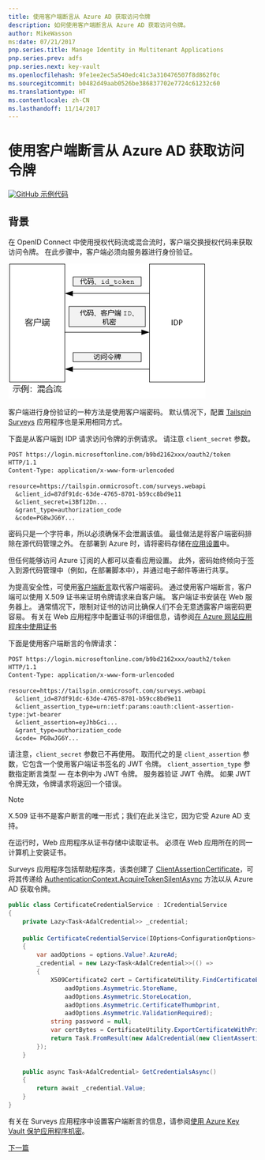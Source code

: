 ```yaml
---
title: 使用客户端断言从 Azure AD 获取访问令牌
description: 如何使用客户端断言从 Azure AD 获取访问令牌。
author: MikeWasson
ms:date: 07/21/2017
pnp.series.title: Manage Identity in Multitenant Applications
pnp.series.prev: adfs
pnp.series.next: key-vault
ms.openlocfilehash: 9fe1ee2ec5a540edc41c3a310476507f8d862f0c
ms.sourcegitcommit: b0482d49aab0526be386837702e7724c61232c60
ms.translationtype: HT
ms.contentlocale: zh-CN
ms.lasthandoff: 11/14/2017
---
```

# <a name="use-client-assertion-to-get-access-tokens-from-azure-ad"></a>使用客户端断言从 Azure AD 获取访问令牌

[![GitHub](../_images/github.png) 示例代码][sample application]

## <a name="background"></a>背景
在 OpenID Connect 中使用授权代码流或混合流时，客户端交换授权代码来获取访问令牌。 在此步骤中，客户端必须向服务器进行身份验证。

![客户端机密](./images/client-secret.png)

客户端进行身份验证的一种方法是使用客户端密码。 默认情况下，配置 [Tailspin Surveys][Surveys] 应用程序也是采用相同方式。

下面是从客户端到 IDP 请求访问令牌的示例请求。 请注意 `client_secret` 参数。

```
POST https://login.microsoftonline.com/b9bd2162xxx/oauth2/token HTTP/1.1
Content-Type: application/x-www-form-urlencoded

resource=https://tailspin.onmicrosoft.com/surveys.webapi
  &client_id=87df91dc-63de-4765-8701-b59cc8bd9e11
  &client_secret=i3Bf12Dn...
  &grant_type=authorization_code
  &code=PG8wJG6Y...
```

密码只是一个字符串，所以必须确保不会泄漏该值。 最佳做法是将客户端密码排除在源代码管理之外。 在部署到 Azure 时，请将密码存储在[应用设置][configure-web-app]中。

但任何能够访问 Azure 订阅的人都可以查看应用设置。 此外，密码始终倾向于签入到源代码管理中（例如，在部署脚本中），并通过电子邮件等进行共享。

为提高安全性，可使用[客户端断言]取代客户端密码。 通过使用客户端断言，客户端可以使用 X.509 证书来证明令牌请求来自客户端。 客户端证书安装在 Web 服务器上。 通常情况下，限制对证书的访问比确保人们不会无意透露客户端密码更容易。 有关在 Web 应用程序中配置证书的详细信息，请参阅[在 Azure 网站应用程序中使用证书][using-certs-in-websites]

下面是使用客户端断言的令牌请求：

```
POST https://login.microsoftonline.com/b9bd2162xxx/oauth2/token HTTP/1.1
Content-Type: application/x-www-form-urlencoded

resource=https://tailspin.onmicrosoft.com/surveys.webapi
  &client_id=87df91dc-63de-4765-8701-b59cc8bd9e11
  &client_assertion_type=urn:ietf:params:oauth:client-assertion-type:jwt-bearer
  &client_assertion=eyJhbGci...
  &grant_type=authorization_code
  &code= PG8wJG6Y...
```

请注意，`client_secret` 参数已不再使用。 取而代之的是 `client_assertion` 参数，它包含一个使用客户端证书签名的 JWT 令牌。 `client_assertion_type` 参数指定断言类型 &mdash; 在本例中为 JWT 令牌。 服务器验证 JWT 令牌。 如果 JWT 令牌无效，令牌请求将返回一个错误。

> [!NOTE]
> X.509 证书不是客户断言的唯一形式；我们在此关注它，因为它受 Azure AD 支持。
> 
> 

在运行时，Web 应用程序从证书存储中读取证书。 必须在 Web 应用所在的同一计算机上安装证书。

Surveys 应用程序包括帮助程序类，该类创建了 [ClientAssertionCertificate](/dotnet/api/microsoft.identitymodel.clients.activedirectory.clientassertioncertificate)，可将其传递给 [AuthenticationContext.AcquireTokenSilentAsync](/dotnet/api/microsoft.identitymodel.clients.activedirectory.authenticationcontext.acquiretokensilentasync) 方法以从 Azure AD 获取令牌。

```csharp
public class CertificateCredentialService : ICredentialService
{
    private Lazy<Task<AdalCredential>> _credential;

    public CertificateCredentialService(IOptions<ConfigurationOptions> options)
    {
        var aadOptions = options.Value?.AzureAd;
        _credential = new Lazy<Task<AdalCredential>>(() =>
        {
            X509Certificate2 cert = CertificateUtility.FindCertificateByThumbprint(
                aadOptions.Asymmetric.StoreName,
                aadOptions.Asymmetric.StoreLocation,
                aadOptions.Asymmetric.CertificateThumbprint,
                aadOptions.Asymmetric.ValidationRequired);
            string password = null;
            var certBytes = CertificateUtility.ExportCertificateWithPrivateKey(cert, out password);
            return Task.FromResult(new AdalCredential(new ClientAssertionCertificate(aadOptions.ClientId, new X509Certificate2(certBytes, password))));
        });
    }

    public async Task<AdalCredential> GetCredentialsAsync()
    {
        return await _credential.Value;
    }
}
```

有关在 Surveys 应用程序中设置客户端断言的信息，请参阅[使用 Azure Key Vault 保护应用程序机密][key vault]。

[下一篇][key vault]

<!-- Links -->
[configure-web-app]: /azure/app-service-web/web-sites-configure/
[azure-management-portal]: https://portal.azure.com
[客户端断言]: https://tools.ietf.org/html/rfc7521
[key vault]: key-vault.md
[Setup-KeyVault]: https://github.com/mspnp/multitenant-saas-guidance/blob/master/scripts/Setup-KeyVault.ps1
[Surveys]: tailspin.md
[using-certs-in-websites]: https://azure.microsoft.com/blog/using-certificates-in-azure-websites-applications/

[sample application]: https://github.com/mspnp/multitenant-saas-guidance
